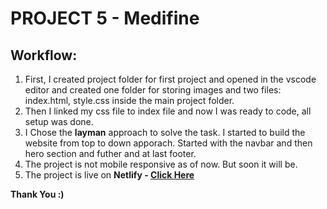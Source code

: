 # PROJECT 5 - Medifine

## Workflow:

1. First, I created project folder for first project and opened in the vscode editor and created one folder for storing images and two files: index.html, style.css inside the main project folder. 
2. Then I linked my css file to index file and now I was ready to code, all setup was done.
3. I Chose the **layman** approach to solve the task. I started to build the website from top to down apporach. Started with the navbar and then hero section and futher and at last footer.
4. The project is not mobile responsive as of now. But soon it will be.
5. The project is live on **Netlify - [Click Here](https://seomaster-htmlcss.netlify.app/)**


**Thank You :)**